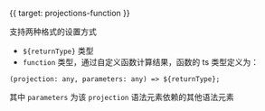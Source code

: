 {{ target: projections-function }}

支持两种格式的设置方式

- `${returnType}` 类型
- `function` 类型，通过自定义函数计算结果，函数的 ts 类型定义为：

```
(projection: any, parameters: any) => ${returnType};
```

其中 `parameters` 为该 `projection` 语法元素依赖的其他语法元素
